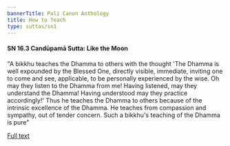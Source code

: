 ```yaml
---
bannerTitle: Pali Canon Anthology
title: How to Teach
type: suttas/sn1
---
```


#### SN 16.3 Candūpamā Sutta:  Like the Moon

"A bikkhu teaches the Dhamma to others with the thought 'The Dhamma is well
expounded by the Blessed One, directly visible, immediate, inviting one to come
and see, applicable, to be personally experienced by the wise. Oh may they
listen to the Dhamma from me! Having listened, may they understand the Dhamma!
Having understood may they practice accordingly!' Thus he teaches the Dhamma to
others because of the intrinsic excellence of the Dhamma. He teaches from
compassion and sympathy, out of tender concern. Such a bikkhu's teaching of the
Dhamma is pure"

[Full text](http://www.suttas.com/chapter-5-kassapa-samyutta-with-kassapa.html)
